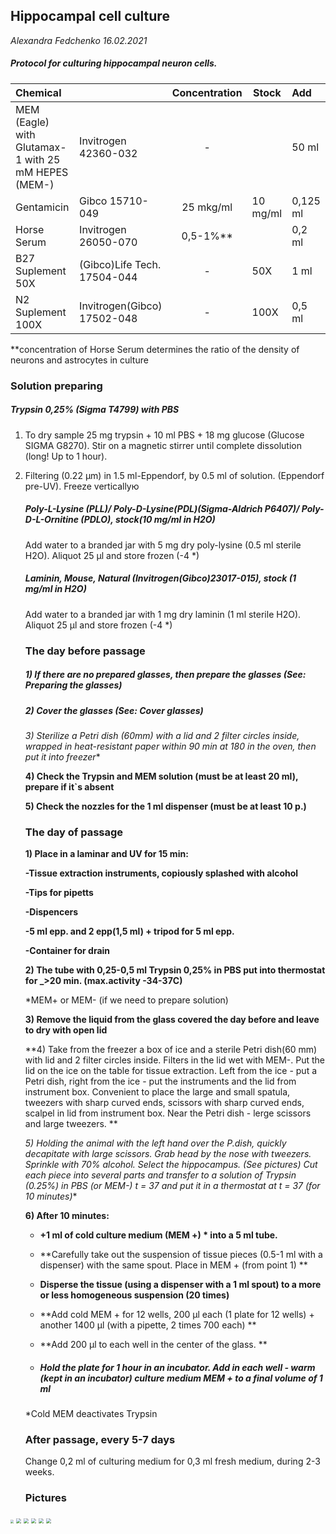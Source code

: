 ##  Hippocampal cell culture

*Alexandra Fedchenko 16.02.2021*

##### Protocol for culturing hippocampal neuron cells. 

| Chemical                                            |                             | Concentration | Stock    | Add      |
| :-------------------------------------------------- | :-------------------------- | :-----------: | -------- | :------- |
| MEM (Eagle) with Glutamax-1 with 25 mM HEPES (MEM-) | Invitrogen 42360-032        |       -       |          | 50 ml    |
| Gentamicin                                          | Gibco 15710-049             |   25 mkg/ml   | 10 mg/ml | 0,125 ml |
| Horse Serum                                         | Invitrogen 26050-070        |   0,5-1%**    |          | 0,2 ml   |
| B27 Suplement 50X                                   | (Gibco)Life Tech. 17504-044 |       -       | 50X      | 1 ml     |
| N2 Suplement 100X                                   | Invitrogen(Gibco) 17502-048 |       -       | 100X     | 0,5 ml   |

**concentration of Horse Serum determines the ratio of the density of neurons and astrocytes in culture

### Solution preparing

#####     *Trypsin 0,25% (Sigma T4799) with PBS*

1. To dry sample 25 mg trypsin + 10 ml PBS + 18 mg glucose (Glucose SIGMA G8270). Stir on a magnetic stirrer until complete dissolution (long! Up to 1 hour).

2. Filtering (0.22 μm) in 1.5 ml-Eppendorf, by 0.5 ml of solution. (Eppendorf pre-UV). Freeze verticallyю

   ##### Poly-L-Lysine (PLL)/ Poly-D-Lysine(PDL)(Sigma-Aldrich P6407)/ Poly-D-L-Ornitine (PDLO), stock(10 mg/ml in H2O)

   Add water to a branded jar with 5 mg dry poly-lysine (0.5 ml sterile H2O). Aliquot 25 μl and store frozen (-4 *)

   ##### Laminin, Mouse, Natural (Invitrogen(Gibco)23017-015), stock (1 mg/ml in H2O)

   Add water to a branded jar with 1 mg dry laminin (1 ml sterile H2O). Aliquot 25 μl and store frozen (-4 *)

   

   ### The day before passage

   ##### 1) If there are no prepared glasses, then prepare the glasses (See: Preparing the glasses)

   ##### 2) Cover the glasses (See: Cover glasses)

   **3) Sterilize a Petri dish (60mm) with a lid and 2 filter circles inside, wrapped in heat-resistant paper within 90 min at 180* in the oven, then put it into freezer**

   **4) Check the Trypsin and MEM solution (must be at least 20 ml), prepare if it`s absent**

   **5) Check the nozzles for the 1 ml dispenser (must be at least 10 p.)**

   

   ### The day of passage 

   **1) Place in a laminar and UV for 15 min:**

   **-Tissue extraction instruments, copiously splashed with alcohol**

   **-Tips for pipetts**

   **-Dispencers**

   **-5 ml epp. and 2 epp(1,5 ml) + tripod for 5 ml epp.**

   **-Container for drain**

   **2) The tube with 0,25-0,5 ml Trypsin 0,25% in PBS put into thermostat for _>20 min. (max.activity -34-37C)**

   *MEM+ or MEM- (if we need to prepare solution)

   **3) Remove the liquid from the glass covered the day before and leave to dry with open lid**

   **4) Take from the freezer a box of ice and  a sterile Petri dish(60 mm)  with lid and 2 filter circles inside. Filters in the lid wet with MEM-. Put the lid on the ice on the table for tissue extraction. Left from the ice - put a Petri dish, right from the ice - put the instruments and the lid from instrument box. Convenient to place the large and small spatula, tweezers with sharp curved ends, scissors with sharp curved ends, scalpel in lid from instrument box.  Near the Petri dish - lerge scissors and large tweezers. **

   **5) Holding the animal with the left hand over the P.dish, quickly decapitate with large scissors. Grab head by the nose with tweezers. Sprinkle with 70% alcohol. Select the hippocampus. (See pictures) Cut each piece into several parts and transfer to a solution of Trypsin (0.25%) in PBS (or MEM-) t = 37* and put it in a thermostat at t = 37 (for 10 minutes)**

   **6) After 10 minutes:**

   - **+1 ml of cold culture medium (MEM +) * into a 5 ml tube.**

   - **Carefully take out the suspension of tissue pieces (0.5-1 ml with a dispenser) with the same spout. Place in MEM + (from point 1) **

   - **Disperse the tissue (using a dispenser with a 1 ml spout) to a more or less homogeneous suspension (20 times)**

   - **Add cold MEM + for 12 wells, 200 μl each (1 plate for 12 wells) + another 1400 μl (with a pipette, 2 times 700 each) **

   - **Add 200 μl to each well in the center of the glass. **

   - ##### Hold the plate for 1 hour in an incubator. Add in each well - warm (kept in an incubator) culture medium MEM + to a final volume of 1 ml

   *Cold MEM deactivates Trypsin

   

   ### After passage, every 5-7 days

   Change 0,2 ml of culturing medium for 0,3 ml fresh medium, during 2-3 weeks.

   ### Pictures

<img src="/home/alex99/Pictures/9.jpeg" style="zoom:33%;" />

<img src="/home/alex99/Pictures/8.jpeg" style="zoom: 50%;" />

<img src="/home/alex99/Pictures/7.jpeg" style="zoom: 50%;" />

<img src="/home/alex99/Pictures/6.jpeg" style="zoom: 50%;" />

<img src="/home/alex99/Pictures/5.jpeg" style="zoom:50%;" />

<img src="/home/alex99/Pictures/4.jpeg" style="zoom:50%;" />